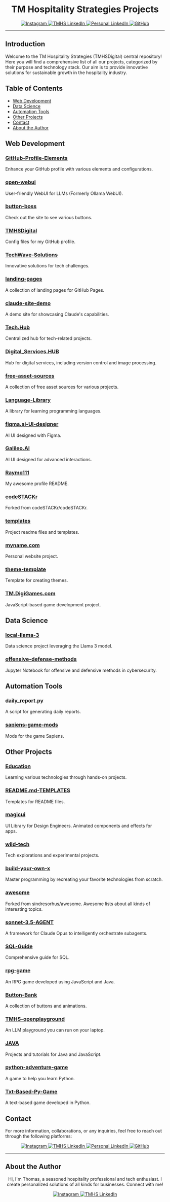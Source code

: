 <h1 align="center">TM Hospitality Strategies Projects</h1>

<p align="center">
  <a href="https://www.instagram.com/tmhs.ig/" target="_blank">
    <img src="https://img.shields.io/badge/Instagram-E4405F?style=for-the-badge&logo=instagram&logoColor=white" alt="Instagram">
  </a>
  <a href="https://www.linkedin.com/company/tm-hospitality-strategies/?viewAsMember=true" target="_blank">
    <img src="https://img.shields.io/badge/LinkedIn-0077B5?style=for-the-badge&logo=linkedin&logoColor=white" alt="TMHS LinkedIn">
  </a>
  <a href="https://www.linkedin.com/in/thomasmathes1/" target="_blank">
    <img src="https://img.shields.io/badge/LinkedIn-0077B5?style=for-the-badge&logo=linkedin&logoColor=white" alt="Personal LinkedIn">
  </a>
  <a href="https://github.com/TMHSDigital" target="_blank">
    <img src="https://img.shields.io/badge/GitHub-181717?style=for-the-badge&logo=github&logoColor=white" alt="GitHub">
  </a>
</p>

---

## Introduction

Welcome to the TM Hospitality Strategies (TMHSDigital) central repository! Here you will find a comprehensive list of all our projects, categorized by their purpose and technology stack. Our aim is to provide innovative solutions for sustainable growth in the hospitality industry.

## Table of Contents

- [Web Development](#web-development)
- [Data Science](#data-science)
- [Automation Tools](#automation-tools)
- [Other Projects](#other-projects)
- [Contact](#contact)
- [About the Author](#about-the-author)

## Web Development

### [GitHub-Profile-Elements](https://github.com/TMHSDigital/GitHub-Profile-Elements)
Enhance your GitHub profile with various elements and configurations.

### [open-webui](https://github.com/TMHSDigital/open-webui)
User-friendly WebUI for LLMs (Formerly Ollama WebUI).

### [button-boss](https://github.com/TMHSDigital/button-boss)
Check out the site to see various buttons.

### [TMHSDigital](https://github.com/TMHSDigital/TMHSDigital)
Config files for my GitHub profile.

### [TechWave-Solutions](https://github.com/TMHSDigital/TechWave-Solutions)
Innovative solutions for tech challenges.

### [landing-pages](https://github.com/TMHSDigital/landing-pages)
A collection of landing pages for GitHub Pages.

### [claude-site-demo](https://github.com/TMHSDigital/claude-site-demo)
A demo site for showcasing Claude's capabilities.

### [Tech.Hub](https://github.com/TMHSDigital/Tech.Hub)
Centralized hub for tech-related projects.

### [Digital_Services.HUB](https://github.com/TMHSDigital/Digital_Services.HUB)
Hub for digital services, including version control and image processing.

### [free-asset-sources](https://github.com/TMHSDigital/free-asset-sources)
A collection of free asset sources for various projects.

### [Language-Library](https://github.com/TMHSDigital/Language-Library)
A library for learning programming languages.

### [figma.ai-UI-designer](https://github.com/TMHSDigital/figma.ai-UI-designer)
AI UI designed with Figma.

### [Galileo.AI](https://github.com/TMHSDigital/Galileo.AI)
AI UI designed for advanced interactions.

### [Raymo111](https://github.com/TMHSDigital/Raymo111)
My awesome profile README.

### [codeSTACKr](https://github.com/TMHSDigital/codeSTACKr)
Forked from codeSTACKr/codeSTACKr.

### [templates](https://github.com/TMHSDigital/templates)
Project readme files and templates.

### [myname.com](https://github.com/TMHSDigital/myname.com)
Personal website project.

### [theme-template](https://github.com/TMHSDigital/theme-template)
Template for creating themes.

### [TM.DigiGames.com](https://github.com/TMHSDigital/TM.DigiGames.com)
JavaScript-based game development project.

## Data Science

### [local-llama-3](https://github.com/TMHSDigital/local-llama-3)
Data science project leveraging the Llama 3 model.

### [offensive-defense-methods](https://github.com/TMHSDigital/offensive-defense-methods)
Jupyter Notebook for offensive and defensive methods in cybersecurity.

## Automation Tools

### [daily_report.py](https://github.com/TMHSDigital/daily_report.py)
A script for generating daily reports.

### [sapiens-game-mods](https://github.com/TMHSDigital/sapiens-game-mods)
Mods for the game Sapiens.

## Other Projects

### [Education](https://github.com/TMHSDigital/Education)
Learning various technologies through hands-on projects.

### [README.md-TEMPLATES](https://github.com/TMHSDigital/README.md-TEMPLATES)
Templates for README files.

### [magicui](https://github.com/TMHSDigital/magicui)
UI Library for Design Engineers. Animated components and effects for apps.

### [wild-tech](https://github.com/TMHSDigital/wild-tech)
Tech explorations and experimental projects.

### [build-your-own-x](https://github.com/TMHSDigital/build-your-own-x)
Master programming by recreating your favorite technologies from scratch.

### [awesome](https://github.com/TMHSDigital/awesome)
Forked from sindresorhus/awesome. Awesome lists about all kinds of interesting topics.

### [sonnet-3.5-AGENT](https://github.com/TMHSDigital/sonnet-3.5-AGENT)
A framework for Claude Opus to intelligently orchestrate subagents.

### [SQL-Guide](https://github.com/TMHSDigital/SQL-Guide)
Comprehensive guide for SQL.

### [rpg-game](https://github.com/TMHSDigital/rpg-game)
An RPG game developed using JavaScript and Java.

### [Button-Bank](https://github.com/TMHSDigital/Button-Bank)
A collection of buttons and animations.

### [TMHS-openplayground](https://github.com/TMHSDigital/TMHS-openplayground)
An LLM playground you can run on your laptop.

### [JAVA](https://github.com/TMHSDigital/JAVA)
Projects and tutorials for Java and JavaScript.

### [python-adventure-game](https://github.com/TMHSDigital/python-adventure-game)
A game to help you learn Python.

### [Txt-Based-Py-Game](https://github.com/TMHSDigital/Txt-Based-Py-Game)
A text-based game developed in Python.

## Contact

For more information, collaborations, or any inquiries, feel free to reach out through the following platforms:

<p align="center">
  <a href="https://www.instagram.com/tmhs.ig/" target="_blank">
    <img src="https://img.shields.io/badge/Instagram-E4405F?style=for-the-badge&logo=instagram&logoColor=white" alt="Instagram">
  </a>
  <a href="https://www.linkedin.com/company/tm-hospitality-strategies/?viewAsMember=true" target="_blank">
    <img src="https://img.shields.io/badge/LinkedIn-0077B5?style=for-the-badge&logo=linkedin&logoColor=white" alt="TMHS LinkedIn">
  </a>
  <a href="https://www.linkedin.com/in/thomasmathes1/" target="_blank">
    <img src="https://img.shields.io/badge/LinkedIn-0077B5?style=for-the-badge&logo=linkedin&logoColor=white" alt="Personal LinkedIn">
  </a>
  <a href="https://github.com/TMHSDigital" target="_blank">
    <img src="https://img.shields.io/badge/GitHub-181717?style=for-the-badge&logo=github&logoColor=white" alt="GitHub">
  </a>
</p>

---

## About the Author

<p align="center">Hi, I'm Thomas, a seasoned hospitality professional and tech enthusiast. I create personalized solutions of all kinds for businesses. Connect with me!</p>

<p align="center">
  <a href="https://www.instagram.com/tmhs.ig/" target="_blank">
    <img src="https://img.shields.io/badge/Instagram-E4405F?style=for-the-badge&logo=instagram&logoColor=white" alt="Instagram">
  </a>
  <a href="https://www.linkedin.com/company/tm-hospitality-strategies/?viewAsMember=true" target="_blank">
    <img src="https://img.shields.io/badge/LinkedIn-0077B5?style=for-the-badge&logo=linkedin&logoColor=white" alt="TMHS LinkedIn">
  </a>
  <a href="https://www.linkedin.com/in
